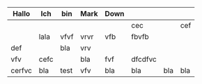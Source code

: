 | Hallo  | Ich  | bin  | Mark | Down |         |     |     |
| ------ | ---- | ---- | ---- | ---- | ------- | --- | --- |
|        |      |      |      |      | cec     |     | cef |
|        | lala | vfvf | vrvr | vfb  | fbvfb   |     |     |
| def    |      | bla  | vrv  |      |         |     |     |
| vfv    | cefc |      | bla  | fvf  | dfcdfvc |     |     |
| cerfvc | bla  | test | vfv  | bla  | bla     | bla | bla |
